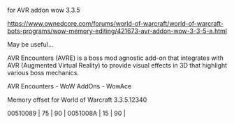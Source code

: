 for AVR addon wow 3.3.5

https://www.ownedcore.com/forums/world-of-warcraft/world-of-warcraft-bots-programs/wow-memory-editing/421673-avr-addon-wow-3-3-5-a.html

May be useful...

AVR Encounters (AVRE) is a boss mod agnostic add-on that integrates with AVR (Augmented Virtual Reality) to provide visual effects in 3D that highlight various boss mechanics.

AVR Encounters - WoW AddOns - WowAce

Memory offset for World of Warcraft 3.3.5.12340

00510089 | 75 | 90 |
0051008A | 15 | 90 |